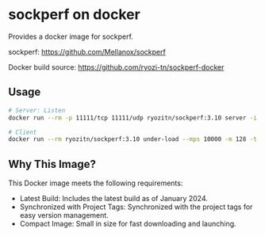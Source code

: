 sockperf on docker
==========

Provides a docker image for sockperf.

sockperf: https://github.com/Mellanox/sockperf

Docker build source: https://github.com/ryozi-tn/sockperf-docker

Usage
----------------

```bash
# Server: Listen
docker run --rm -p 11111/tcp 11111/udp ryozitn/sockperf:3.10 server -i 0.0.0.0

# Client
docker run --rm ryozitn/sockperf:3.10 under-load --mps 10000 -m 128 -t 10 -i SERVER-IP
```


Why This Image?
-----

This Docker image meets the following requirements:

- Latest Build: Includes the latest build as of January 2024.
- Synchronized with Project Tags: Synchronized with the project tags for easy version management.
- Compact Image: Small in size for fast downloading and launching.
